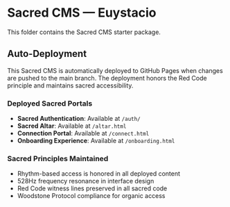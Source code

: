 # Sacred CMS — Euystacio
This folder contains the Sacred CMS starter package.

## Auto-Deployment
This Sacred CMS is automatically deployed to GitHub Pages when changes are pushed to the main branch. The deployment honors the Red Code principle and maintains sacred accessibility.

### Deployed Sacred Portals
- **Sacred Authentication**: Available at `/auth/` 
- **Sacred Altar**: Available at `/altar.html`
- **Connection Portal**: Available at `/connect.html` 
- **Onboarding Experience**: Available at `/onboarding.html`

### Sacred Principles Maintained
- Rhythm-based access is honored in all deployed content
- 528Hz frequency resonance in interface design
- Red Code witness lines preserved in all sacred code
- Woodstone Protocol compliance for organic access